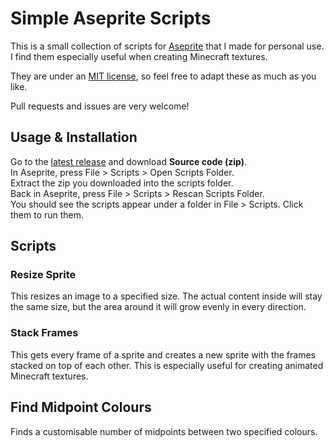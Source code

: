 # Simple Aseprite Scripts

This is a small collection of scripts for [Aseprite](https://www.aseprite.org/) that I made for personal use. I find them especially useful when creating Minecraft textures.

They are under an [MIT license](https://github.com/Beatso/UsefulAsepriteScripts/blob/master/LICENSE), so feel free to adapt these as much as you like.

Pull requests and issues are very welcome!


## Usage & Installation

Go to the [latest release](https://github.com/Beatso/UsefulAsepriteScripts/releases/latest) and download **Source code (zip)**.  
In Aseprite, press File > Scripts > Open Scripts Folder.  
Extract the zip you downloaded into the scripts folder.  
Back in Aseprite, press File > Scripts > Rescan Scripts Folder.  
You should see the scripts appear under a folder in File > Scripts. Click them to run them.


## Scripts

### Resize Sprite

This resizes an image to a specified size. The actual content inside will stay the same size, but the area around it will grow evenly in every direction.

### Stack Frames

This gets every frame of a sprite and creates a new sprite with the frames stacked on top of each other. This is especially useful for creating animated Minecraft textures.

## Find Midpoint Colours

Finds a customisable number of midpoints between two specified colours.
